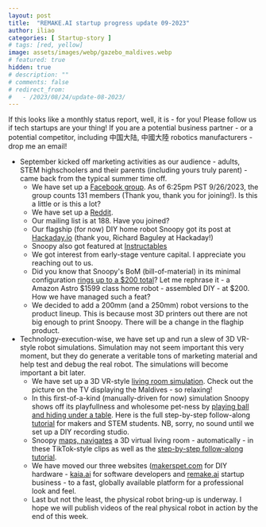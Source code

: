 ```yaml
---
layout: post
title:  "REMAKE.AI startup progress update 09-2023"
author: iliao
categories: [ Startup-story ]
# tags: [red, yellow]
image: assets/images/webp/gazebo_maldives.webp
# featured: true
hidden: true
# description: ""
# comments: false
# redirect_from:
#   - /2023/08/24/update-08-2023/
---
```

If this looks like a monthly status report, well, it is - for you! Please follow us if
tech startups are your thing! If you are a potential business partner -
or a potential competitor, including 中国大陆, 中國大陸 robotics manufacturers -
drop me an email!

- September kicked off marketing activities as our audience - adults, STEM highschoolers and their parents
(including yours truly parent) - came back from the typical summer time off.
  - We have set up a [Facebook group](https://www.facebook.com/groups/243730868651472/).
  As of 6:25pm PST 9/26/2023, the group counts 131 members (Thank you, thank you for joining!).
  Is this a little or is this a lot?
  - We have set up a [Reddit](https://www.reddit.com/r/3dPrintedHomeRobots/).
  - Our mailing list is at 188. Have you joined?
  - Our flagship (for now) DIY home robot Snoopy got its post at
  [Hackaday.io](https://hackaday.com/2023/09/21/3d-printed-robot-wants-to-be-your-pet/)
  (thank you, Richard Baguley at Hackaday!)
  - Snoopy also got featured at [Instructables](https://www.instructables.com/3D-printable-Arduino-Pet-Robot/)
  - We got interest from early-stage venture capital. I appreciate you reaching out to us.
  - Did you know that Snoopy's BoM (bill-of-material) in its minimal configuration
  [rings up to a $200 total](https://makerspet.com/blog/snoopy-bill-of-materials/)? Let me rephrase it -
  a Amazon Astro $1599 class home robot - assembled DIY - at $200. How we have managed such a feat?
  - We decided to add a 200mm (and a 250mm) robot versions to the product lineup. This is because
  most 3D printers out there are not big enough to print Snoopy. There will be a change in the flaghip product.
- Technology-execution-wise, we have set up and run a slew of 3D VR-style robot simulations. Simulation may
not seem important this very moment, but they do generate a veritable tons of marketing material and
help test and debug the real robot. The simulations will become important a bit later.
  - We have set up a 3D VR-style [living room simulation](https://kaia.ai/blog/living-room-simulation/).
  Check out the picture on the TV displaying the Maldives - so relaxing!
  - In this first-of-a-kind (manually-driven for now) simulation Snoopy shows off its playfullness and
  wholesome pet-ness by [playing ball and hiding under a table](https://kaia.ai/blog/snoopy-hides-plays-ball-in-simulation/).
  Here is the full step-by-step follow-along [tutorial](https://kaia.ai/blog/gazebo-3d-simulation-tutorial/)
  for makers and STEM students. NB, sorry, no sound until we set up a DIY recording studio.
  - Snoopy [maps, navigates](https://kaia.ai/blog/snoopy-hides-plays-ball-in-simulation/)
  a 3D virtual living room - automatically - in these TikTok-style clips as well as the
  [step-by-step follow-along tutorial](https://kaia.ai/blog/gazebo-mapping-navigation-tutorial/).
  - We have moved our three websites ([makerspet.com](https://kaia.ai) for DIY hardware -
  [kaia.ai](https://kaia.ai) for software developers and [remake.ai](https://remake.ai) startup business -
  to a fast, globally available platform for a professional look and feel.
  - Last but not the least, the physical robot bring-up is underway. I hope we will publish videos of the real physical
  robot in action by the end of this week.
